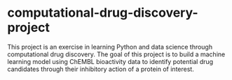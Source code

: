 # computational-drug-discovery-project
This project is an exercise in learning Python and data science through computational drug discovery. The goal of this project is to build a machine learning model using ChEMBL bioactivity data to identify potential drug candidates through their inhibitory action of a protein of interest.

